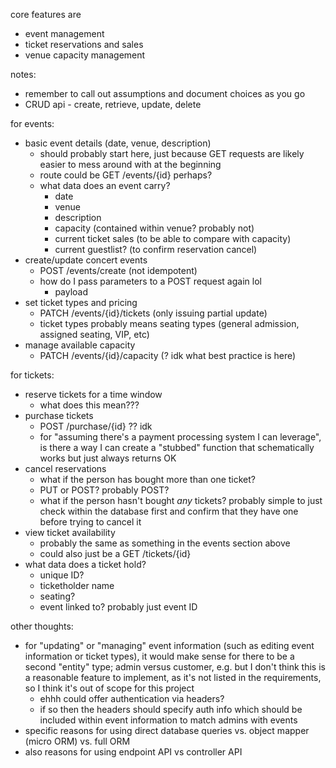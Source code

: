 core features are
* event management
* ticket reservations and sales
* venue capacity management

notes:
* remember to call out assumptions and document choices as you go
* CRUD api - create, retrieve, update, delete

for events:
* basic event details (date, venue, description)
    - should probably start here, just because GET requests are likely easier to mess around with at the beginning 
    - route could be GET /events/{id} perhaps?
    - what data does an event carry? 
        - date
        - venue
        - description 
        - capacity (contained within venue? probably not)
        - current ticket sales (to be able to compare with capacity)
        - current guestlist? (to confirm reservation cancel)
* create/update concert events
    - POST /events/create (not idempotent)
    - how do I pass parameters to a POST request again lol 
        - payload
* set ticket types and pricing 
    - PATCH /events/{id}/tickets (only issuing partial update)
    - ticket types probably means seating types (general admission, assigned seating, VIP, etc)
* manage available capacity 
    - PATCH /events/{id}/capacity (? idk what best practice is here)

for tickets:
* reserve tickets for a time window
    - what does this mean???
* purchase tickets
    - POST /purchase/{id} ?? idk 
    - for "assuming there's a payment processing system I can leverage", is there a way I can create a "stubbed" function that schematically works but just always returns OK
* cancel reservations
    - what if the person has bought more than one ticket?
    - PUT or POST? probably POST?
    - what if the person hasn't bought *any* tickets? probably simple to just check within the database first and confirm that they have one before trying to cancel it 
* view ticket availability 
    - probably the same as something in the events section above
    - could also just be a GET /tickets/{id}
* what data does a ticket hold?
    - unique ID? 
    - ticketholder name
    - seating? 
    - event linked to? probably just event ID 

other thoughts:
* for "updating" or "managing" event information (such as editing event information or ticket types), it would make sense for there to be a second "entity" type; admin versus customer, e.g. but I don't think this is a reasonable feature to implement, as it's not listed in the requirements, so I think it's out of scope for this project 
    - ehhh could offer authentication via headers?
    - if so then the headers should specify auth info which should be included within event information to match admins with events
* specific reasons for using direct database queries vs. object mapper (micro ORM) vs. full ORM
* also reasons for using endpoint API vs controller API

